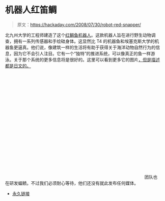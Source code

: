 # 机器人红笛鲷

> 原文：<https://hackaday.com/2008/07/30/robot-red-snapper/>

北九州大学的工程师建造了这个[红鲷鱼机器人](http://www.botjunkie.com/2008/07/29/robot-fish-looks-tasty-probably-isnt/)。这款机器人旨在进行野生动物调查，拥有一系列传感器和手绘硅身体。这显然比 T4 的机器鱼和埃塞克斯大学的机器鱼更逼真。他们说，像建筑一样的生活将有助于获得关于海洋动物自然行为的信息，因为它不会引人注目。它有一个“独特”的推进系统，可以像真正的鱼一样游泳。关于那个系统的更多信息将是很好的。这里可以看到更多它的图片[，但是描述都是日文的。](http://robot.watch.impress.co.jp/cda/news/2008/07/25/1206.html)

<object width="450" height="344"><param name="movie" value="http://www.youtube.com/v/WINc1mV-L8Y&amp;hl=en&amp;fs=1"> <param name="allowFullScreen" value="true"></object> 
团队也在研发蝠鲼。不过我们必须耐心等待，他们还没有就此发布任何媒体。

*   [永久链接](http://www.botjunkie.com/2008/07/29/robot-fish-looks-tasty-probably-isnt/)